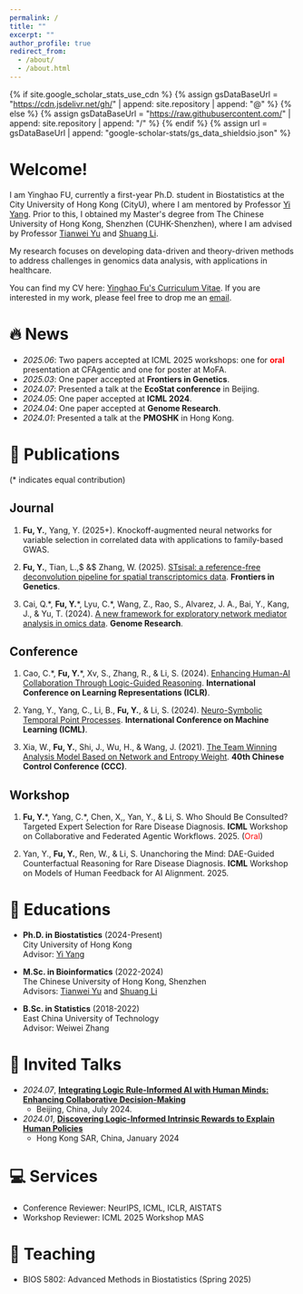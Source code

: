 ```yaml
---
permalink: /
title: ""
excerpt: ""
author_profile: true
redirect_from: 
  - /about/
  - /about.html
---
```


{% if site.google_scholar_stats_use_cdn %}
{% assign gsDataBaseUrl = "https://cdn.jsdelivr.net/gh/" | append: site.repository | append: "@" %}
{% else %}
{% assign gsDataBaseUrl = "https://raw.githubusercontent.com/" | append: site.repository | append: "/" %}
{% endif %}
{% assign url = gsDataBaseUrl | append: "google-scholar-stats/gs_data_shieldsio.json" %}

<span class='anchor' id='about-me'></span>

# Welcome! 
I am Yinghao FU, currently a first-year Ph.D. student in Biostatistics at the City University of Hong Kong (CityU), where I am mentored by Professor [Yi Yang](https://yiyangphd.github.io/). Prior to this, I obtained my Master's degree from The Chinese University of Hong Kong, Shenzhen (CUHK-Shenzhen), where I am advised by Professor [Tianwei Yu](https://mypage.cuhk.edu.cn/academics/yutianwei/) and [Shuang Li](https://shuangli01.github.io/).

My research focuses on developing data-driven and theory-driven methods to address challenges in genomics data analysis, with applications in healthcare.

You can find my CV here: [Yinghao Fu's Curriculum Vitae](../assets/Curriculum_Vitae.pdf). If you are interested in my work, please feel free to drop me an [email](mailto:yinghao.fu@my.cityu.edu.hk).


# 🔥 News
- *2025.06*: Two papers accepted at ICML 2025 workshops: one for <span style="color: red;">**oral**</span> presentation at CFAgentic and one for poster at MoFA.
- *2025.03*: One paper accepted at **Frontiers in Genetics**.
- *2024.07*: Presented a talk at the **EcoStat conference** in Beijing.
- *2024.05*: One paper accepted at **ICML 2024**.
- *2024.04*: One paper accepted at **Genome Research**.
- *2024.01*: Presented a talk at the **PMOSHK** in Hong Kong.

# 📝 Publications 
(\* indicates equal contribution)

## Journal
1. **Fu, Y.**, Yang, Y. (2025+). Knockoff-augmented neural networks for variable selection in correlated data with applications to family-based GWAS.

2. **Fu, Y.**, Tian, L.,$ \&$ Zhang, W. (2025). [STsisal: a reference-free deconvolution pipeline for spatial transcriptomics data](https://www.frontiersin.org/journals/genetics/articles/10.3389/fgene.2025.1512435/full). **Frontiers in Genetics**. 

3. Cai, Q.\*, **Fu, Y.**\*, Lyu, C.\*, Wang, Z., Rao, S., Alvarez, J. A., Bai, Y., Kang, J., $\&$ Yu, T. (2024). [A new framework for exploratory network mediator analysis in omics data](https://genome.cshlp.org/content/34/4/642). **Genome Research**. 

## Conference
1. Cao, C.\*, **Fu, Y.**\*, Xv, S., Zhang, R., $\&$ Li, S. (2024). [Enhancing Human-AI Collaboration Through Logic-Guided Reasoning](https://openreview.net/forum?id=TWC4gLoAxY). **International Conference on Learning Representations (ICLR)**. 

2. Yang, Y., Yang, C., Li, B., **Fu, Y.**, $\&$ Li, S. (2024). [Neuro-Symbolic Temporal Point Processes](https://proceedings.mlr.press/v235/yang24ag.html). **International Conference on Machine Learning (ICML)**.

3. Xia, W., **Fu, Y.**, Shi, J., Wu, H., $\&$ Wang, J. (2021). [The Team Winning Analysis Model Based on Network and Entropy Weight](https://ieeexplore.ieee.org/abstract/document/9550602/). **40th Chinese Control Conference (CCC)**. 

## Workshop
1. **Fu, Y.**\*, Yang, C.\*, Chen, X,,  Yan, Y., $\&$ Li, S. Who Should Be Consulted? Targeted Expert Selection for Rare Disease Diagnosis. **ICML** Workshop on Collaborative and Federated Agentic Workflows. 2025. (<span style="color: red;">Oral</span>)

2. Yan, Y., **Fu, Y.**, Ren, W., $\&$ Li, S. Unanchoring the Mind: DAE-Guided Counterfactual Reasoning for Rare Disease Diagnosis. **ICML** Workshop on Models of Human Feedback for AI Alignment. 2025.

# 📖 Educations
- **Ph.D. in Biostatistics** (2024-Present)  
  City University of Hong Kong  
  Advisor: [Yi Yang](https://yiyangphd.github.io/)

- **M.Sc. in Bioinformatics** (2022-2024)  
  The Chinese University of Hong Kong, Shenzhen  
  Advisors: [Tianwei Yu](https://mypage.cuhk.edu.cn/academics/yutianwei/) and [Shuang Li](https://shuangli01.github.io/)

- **B.Sc. in Statistics** (2018-2022)  
  East China University of Technology  
  Advisor: Weiwei Zhang


# 💬 Invited Talks
- *2024.07*, [**Integrating Logic Rule-Informed AI with Human Minds: Enhancing Collaborative Decision-Making**](https://www.cmstatistics.org/RegistrationsV2/EcoSta2024/viewSubmission.php?in=324&token=3ss624p42s53sro50711q8pp29o6247q)  
  - Beijing, China, July 2024. 
- *2024.01*, [**Discovering Logic-Informed Intrinsic Rewards to Explain Human Policies**](https://pomshk2024.hkust.edu.hk/conference-programme)
  - Hong Kong SAR, China, January 2024


# 💻 Services
- Conference Reviewer: NeurIPS, ICML, ICLR, AISTATS
- Workshop Reviewer: ICML 2025 Workshop MAS

# 📝 Teaching
- BIOS 5802: Advanced Methods in Biostatistics (Spring 2025)
